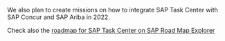 We also plan to create missions on how to integrate SAP Task Center with SAP Concur and SAP Ariba in 2022.

Check also the [roadmap for SAP Task Center on SAP Road Map Explorer](https://roadmaps.sap.com/board?PRODUCT=73555000100800002171)

